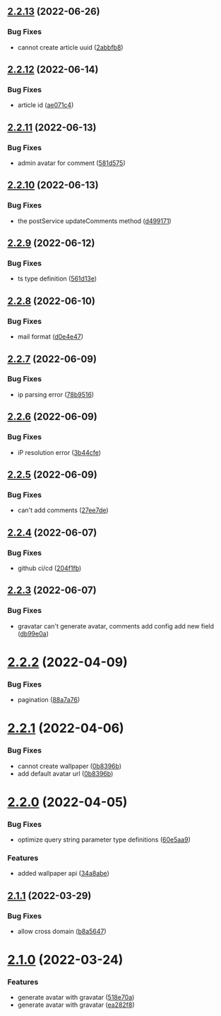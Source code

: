 ## [2.2.13](https://github.com/wujihua118/nest-api-server/compare/v2.2.12...v2.2.13) (2022-06-26)


### Bug Fixes

* cannot create article uuid ([2abbfb8](https://github.com/wujihua118/nest-api-server/commit/2abbfb86038c24d6ea0b4ed715fdd1077dce798b))

## [2.2.12](https://github.com/wujihua118/nest-api-server/compare/v2.2.11...v2.2.12) (2022-06-14)


### Bug Fixes

* article id ([ae071c4](https://github.com/wujihua118/nest-api-server/commit/ae071c4dc95880342cc5b1a416c347af4f7225e3))

## [2.2.11](https://github.com/wujihua118/nest-api-server/compare/v2.2.10...v2.2.11) (2022-06-13)


### Bug Fixes

* admin avatar for comment ([581d575](https://github.com/wujihua118/nest-api-server/commit/581d575baf676aa68dec4b2a5c7737bd61b3e66e))

## [2.2.10](https://github.com/wujihua118/nest-api-server/compare/v2.2.9...v2.2.10) (2022-06-13)


### Bug Fixes

* the postService updateComments method ([d499171](https://github.com/wujihua118/nest-api-server/commit/d4991711aa5dad0e6d480b894d2c0be27025ccf3))

## [2.2.9](https://github.com/wujihua118/nest-api-server/compare/v2.2.8...v2.2.9) (2022-06-12)


### Bug Fixes

* ts type definition ([561d13e](https://github.com/wujihua118/nest-api-server/commit/561d13ebe86e7987458c1787d50677554af8fc26))

## [2.2.8](https://github.com/wujihua118/nest-api-server/compare/v2.2.7...v2.2.8) (2022-06-10)


### Bug Fixes

* mail format ([d0e4e47](https://github.com/wujihua118/nest-api-server/commit/d0e4e473ecd65e6227db3a1bd79f865927505e11))

## [2.2.7](https://github.com/wujihua118/nest-api-server/compare/v2.2.6...v2.2.7) (2022-06-09)


### Bug Fixes

* ip parsing error ([78b9516](https://github.com/wujihua118/nest-api-server/commit/78b9516745a3daea1b1a53df005c113ae5c82836))

## [2.2.6](https://github.com/wujihua118/nest-api-server/compare/v2.2.5...v2.2.6) (2022-06-09)


### Bug Fixes

* iP resolution error ([3b44cfe](https://github.com/wujihua118/nest-api-server/commit/3b44cfe8700b4fa01618fa8bb0a93ce70f043d67))

## [2.2.5](https://github.com/wujihua118/nest-api-server/compare/v2.2.4...v2.2.5) (2022-06-09)


### Bug Fixes

* can't add comments ([27ee7de](https://github.com/wujihua118/nest-api-server/commit/27ee7de20863699326286f66236b22c8edd8f77e))

## [2.2.4](https://github.com/wujihua118/nest-api-server/compare/v2.2.3...v2.2.4) (2022-06-07)


### Bug Fixes

* github ci/cd ([204f1fb](https://github.com/wujihua118/nest-api-server/commit/204f1fb03f808f75e41e004d5beb23fd3e0c712b))

## [2.2.3](https://github.com/wujihua118/nest-api-server/compare/v2.2.2...v2.2.3) (2022-06-07)


### Bug Fixes

* gravatar can't generate avatar, comments add config add new field ([db99e0a](https://github.com/wujihua118/nest-api-server/commit/db99e0a899c87cacf7e11f694fb258c8aa262a15))

# [2.2.2](https://github.com/wujihua118/nest-api-server/compare/v2.2.1...v2.2.2) (2022-04-09)


### Bug Fixes

* pagination ([88a7a76](https://github.com/wujihua118/nest-api-server/commit/88a7a765ef7a88abdeca45fa742aa5c81098bb7c))


# [2.2.1](https://github.com/wujihua118/nest-api-server/compare/v2.2.0...v2.2.1) (2022-04-06)


### Bug Fixes

* cannot create wallpaper ([0b8396b](https://github.com/wujihua118/nest-api-server/commit/0b8396bbc8ff866c11d3e33cc7c362d8ca4524a3))
* add default avatar url ([0b8396b](https://github.com/wujihua118/nest-api-server/commit/0b8396bbc8ff866c11d3e33cc7c362d8ca4524a3))


# [2.2.0](https://github.com/wujihua118/nest-api-server/compare/v2.1.1...v2.2.0) (2022-04-05)


### Bug Fixes

* optimize query string parameter type definitions ([60e5aa9](https://github.com/wujihua118/nest-api-server/commit/60e5aa9e706917bf07f2273eb6790bf799488b63))


### Features

* added wallpaper api ([34a8abe](https://github.com/wujihua118/nest-api-server/commit/34a8abe9b8f9a89677bad6083b2922577c694b41))

## [2.1.1](https://github.com/wujihua118/nest-api-server/compare/v2.1.0...v2.1.1) (2022-03-29)


### Bug Fixes

* allow cross domain ([b8a5647](https://github.com/wujihua118/nest-api-server/commit/b8a56475a61967a0a601db9073533aa7ede3224b))

# [2.1.0](https://github.com/wujihua118/nest-api-server/compare/v2.0.1...v2.1.0) (2022-03-24)


### Features

* generate avatar with gravatar ([518e70a](https://github.com/wujihua118/nest-api-server/commit/518e70a370849025050efe215a6cf8a71d011bcb))
* generate avatar with gravatar ([ea282f8](https://github.com/wujihua118/nest-api-server/commit/ea282f808795b7c13161f0289582d840576cfd65))
